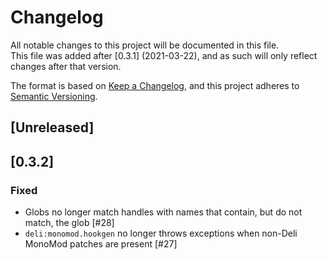 # Changelog
All notable changes to this project will be documented in this file.  
This file was added after [0.3.1] (2021-03-22), and as such will only reflect changes after that version.

The format is based on [Keep a Changelog](https://keepachangelog.com/en/1.0.0/), and this project adheres to [Semantic 
Versioning](https://semver.org/spec/v2.0.0.html).

## [Unreleased]

## [0.3.2]
### Fixed
- Globs no longer match handles with names that contain, but do not match, the glob [#28]
- `deli:monomod.hookgen` no longer throws exceptions when non-Deli MonoMod patches are present [#27]

